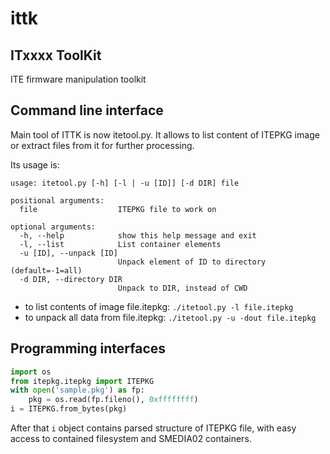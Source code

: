 # ittk
## ITxxxx ToolKit

ITE firmware manipulation toolkit

## Command line interface

Main tool of ITTK is now itetool.py. It allows to list content of ITEPKG image
or extract files from it for further processing.

Its usage is:

```
usage: itetool.py [-h] [-l | -u [ID]] [-d DIR] file

positional arguments:
  file                  ITEPKG file to work on

optional arguments:
  -h, --help            show this help message and exit
  -l, --list            List container elements
  -u [ID], --unpack [ID]
                        Unpack element of ID to directory (default=-1=all)
  -d DIR, --directory DIR
                        Unpack to DIR, instead of CWD
```

* to list contents of image file.itepkg: `./itetool.py -l file.itepkg`
* to unpack all data from file.itepkg: `./itetool.py -u -dout file.itepkg`

## Programming interfaces

```python
import os
from itepkg.itepkg import ITEPKG
with open('sample.pkg') as fp:
    pkg = os.read(fp.fileno(), 0xffffffff)
i = ITEPKG.from_bytes(pkg)
```

After that `i` object contains parsed structure of ITEPKG file, with easy access
to contained filesystem and SMEDIA02 containers.
